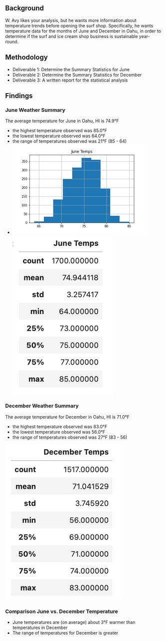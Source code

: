 ## Background

W. Avy likes your analysis, but he wants more information about temperature trends before opening the surf shop. Specifically, he wants temperature data for the months of June and December in Oahu, in order to determine if the surf and ice cream shop business is sustainable year-round.

## Methodology
* Deliverable 1: Determine the Summary Statistics for June
* Deliverable 2: Determine the Summary Statistics for December
* Deliverable 3: A written report for the statistical analysis

## Findings

### June Weather Summary
The average temperature for June in Oahu, HI is 74.9°F
- the highest temperature observed was 85.0°F
- the lowest temperature observed was 64.0°F
- the range of temperatures observed was 21°F (85 - 64)
- ![june_temp_hist](./Images/June_temps_hist.png)
![june_temp_summary_stats](./Images/june_temp_summary_stats.png)

### December Weather Summary
The average temperature for December in Oahu, HI is 71.0°F
- the highest temperature observed was 83.0°F
- the lowest temperature observed was 56.0°F
- the range of temperatures observed was 27°F (83 - 56)

![december_temp_summary_stats](./Images/december_temp_summary_stats.png)

### Comparison June vs. December Temperature
* June temperatures are (on average) about 3°F warmer than temperatures in December
* The range of temperatures for December is greater
